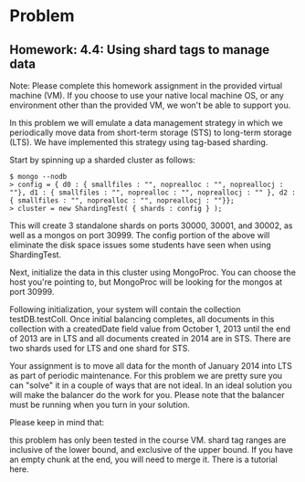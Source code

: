 # Problem
## Homework: 4.4: Using shard tags to manage data

Note: Please complete this homework assignment in the provided virtual machine (VM). If you choose to use your native local machine OS, or any environment other than the provided VM, we won't be able to support you.

In this problem we will emulate a data management strategy in which we periodically move data from short-term storage (STS) to long-term storage (LTS). We have implemented this strategy using tag-based sharding.

Start by spinning up a sharded cluster as follows:

    $ mongo --nodb
    > config = { d0 : { smallfiles : "", noprealloc : "", nopreallocj : ""}, d1 : { smallfiles : "", noprealloc : "", nopreallocj : "" }, d2 : { smallfiles : "", noprealloc : "", nopreallocj : ""}};
    > cluster = new ShardingTest( { shards : config } );
	
This will create 3 standalone shards on ports 30000, 30001, and 30002, as well as a mongos on port 30999. The config portion of the above will eliminate the disk space issues some students have seen when using ShardingTest.

Next, initialize the data in this cluster using MongoProc. You can choose the host you're pointing to, but MongoProc will be looking for the mongos at port 30999.

Following initialization, your system will contain the collection testDB.testColl. Once initial balancing completes, all documents in this collection with a createdDate field value from October 1, 2013 until the end of 2013 are in LTS and all documents created in 2014 are in STS. There are two shards used for LTS and one shard for STS.

Your assignment is to move all data for the month of January 2014 into LTS as part of periodic maintenance. For this problem we are pretty sure you can "solve" it in a couple of ways that are not ideal. In an ideal solution you will make the balancer do the work for you. Please note that the balancer must be running when you turn in your solution.

Please keep in mind that:

this problem has only been tested in the course VM.
shard tag ranges are inclusive of the lower bound, and exclusive of the upper bound.
If you have an empty chunk at the end, you will need to merge it. There is a tutorial here.